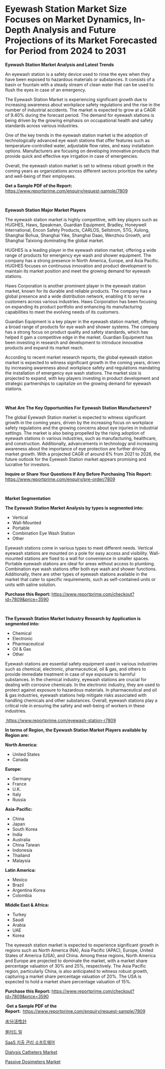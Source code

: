 <p><h1>Eyewash Station Market Size Focuses on Market Dynamics, In-Depth Analysis and Future Projections of its Market Forecasted for Period from 2024 to 2031</h1></p><p><strong>Eyewash Station Market Analysis and Latest Trends</strong></p>
<p><p>An eyewash station is a safety device used to rinse the eyes when they have been exposed to hazardous materials or substances. It consists of a basin or fountain with a steady stream of clean water that can be used to flush the eyes in case of an emergency.</p><p>The Eyewash Station Market is experiencing significant growth due to increasing awareness about workplace safety regulations and the rise in the number of industrial accidents. The market is expected to grow at a CAGR of 9.40% during the forecast period. The demand for eyewash stations is being driven by the growing emphasis on occupational health and safety standards across various industries.</p><p>One of the key trends in the eyewash station market is the adoption of technologically advanced eye wash stations that offer features such as temperature-controlled water, adjustable flow rates, and easy installation options. Manufacturers are focusing on developing innovative products that provide quick and effective eye irrigation in case of emergencies.</p><p>Overall, the eyewash station market is set to witness robust growth in the coming years as organizations across different sectors prioritize the safety and well-being of their employees.</p></p>
<p><strong>Get a Sample PDF of the Report:&nbsp;</strong> <a href="https://www.reportprime.com/enquiry/request-sample/7809">https://www.reportprime.com/enquiry/request-sample/7809</a></p>
<p>&nbsp;</p>
<p><strong>Eyewash Station Major Market Players</strong></p>
<p><p>The eyewash station market is highly competitive, with key players such as HUGHES, Haws, Speakman, Guardian Equipment, Bradley, Honeywell International, Encon Safety Products, CARLOS, Sellstrom, STG, Xulong, Shanghai Bohua, Shanghai Yike, Shanghai Daao, Wenzhou Growth, and Shanghai Taixiong dominating the global market.</p><p>HUGHES is a leading player in the eyewash station market, offering a wide range of products for emergency eye wash and shower equipment. The company has a strong presence in North America, Europe, and Asia Pacific. HUGHES focuses on continuous innovation and product development to maintain its market position and meet the growing demand for eyewash stations.</p><p>Haws Corporation is another prominent player in the eyewash station market, known for its durable and reliable products. The company has a global presence and a wide distribution network, enabling it to serve customers across various industries. Haws Corporation has been focusing on expanding its product portfolio and enhancing its manufacturing capabilities to meet the evolving needs of its customers.</p><p>Guardian Equipment is a key player in the eyewash station market, offering a broad range of products for eye wash and shower systems. The company has a strong focus on product quality and safety standards, which has helped it gain a competitive edge in the market. Guardian Equipment has been investing in research and development to introduce innovative products and expand its market reach.</p><p>According to recent market research reports, the global eyewash station market is expected to witness significant growth in the coming years, driven by increasing awareness about workplace safety and regulations mandating the installation of emergency eye wash stations. The market size is projected to expand, with key players investing in product development and strategic partnerships to capitalize on the growing demand for eyewash stations.</p></p>
<p>&nbsp;</p>
<p><strong>What Are The Key Opportunities For Eyewash Station Manufacturers?</strong></p>
<p><p>The global Eyewash Station market is expected to witness significant growth in the coming years, driven by the increasing focus on workplace safety regulations and the growing concerns about eye injuries in industrial settings. The market is also being propelled by the rising adoption of eyewash stations in various industries, such as manufacturing, healthcare, and construction. Additionally, advancements in technology and increasing awareness about the importance of eye protection are further driving market growth. With a projected CAGR of around 6% from 2021 to 2026, the future outlook for the Eyewash Station market appears promising and lucrative for investors.</p></p>
<p><strong>Inquire or Share Your Questions If Any Before Purchasing This Report:</strong> <a href="https://www.reportprime.com/enquiry/pre-order/7809">https://www.reportprime.com/enquiry/pre-order/7809</a></p>
<p>&nbsp;</p>
<p><strong>Market Segmentation</strong></p>
<p><strong>The Eyewash Station Market Analysis by types is segmented into:</strong></p>
<p><ul><li>Vertical</li><li>Wall-Mounted</li><li>Portable</li><li>Combination Eye Wash Station</li><li>Other</li></ul></p>
<p><p>Eyewash stations come in various types to meet different needs. Vertical eyewash stations are mounted on a pole for easy access and visibility. Wall-mounted stations are fixed to a wall for convenience in smaller spaces. Portable eyewash stations are ideal for areas without access to plumbing. Combination eye wash stations offer both eye wash and shower functions. Additionally, there are other types of eyewash stations available in the market that cater to specific requirements, such as self-contained units or units with saline solution.</p></p>
<p><strong>Purchase this Report:&nbsp;</strong><a href="https://www.reportprime.com/checkout?id=7809&price=3590">https://www.reportprime.com/checkout?id=7809&price=3590</a></p>
<p>&nbsp;</p>
<p><strong>The Eyewash Station Market Industry Research by Application is segmented into:</strong></p>
<p><ul><li>Chemical</li><li>Electronic</li><li>Pharmaceutical</li><li>Oil & Gas</li><li>Other</li></ul></p>
<p><p>Eyewash stations are essential safety equipment used in various industries such as chemical, electronic, pharmaceutical, oil & gas, and others to provide immediate treatment in case of eye exposure to harmful substances. In the chemical industry, eyewash stations are crucial for dealing with corrosive chemicals. In the electronic industry, they are used to protect against exposure to hazardous materials. In pharmaceutical and oil & gas industries, eyewash stations help mitigate risks associated with handling chemicals and other substances. Overall, eyewash stations play a critical role in ensuring the safety and well-being of workers in these industries.</p></p>
<p><a href="https://www.reportprime.com/eyewash-station-r7809">&nbsp;https://www.reportprime.com/eyewash-station-r7809</a></p>
<p><strong>In terms of Region, the Eyewash Station Market Players available by Region are:</strong></p>
<p>
    <p> <strong> North America: </strong>
        <ul>
            <li>United States</li>
            <li>Canada</li>
        </ul>
        </p> 
    <p> <strong> Europe: </strong>
        <ul>
            <li>Germany</li>
            <li>France</li>
            <li>U.K.</li>
            <li>Italy</li>
            <li>Russia</li>
        </ul>
        </p> 
    <p> <strong> Asia-Pacific: </strong>
        <ul>
            <li>China</li>
            <li>Japan</li>
            <li>South Korea</li>
            <li>India</li>
            <li>Australia</li>
            <li>China Taiwan</li>
            <li>Indonesia</li>
            <li>Thailand</li>
            <li>Malaysia</li>
        </ul>
        </p> 
    <p> <strong> Latin America: </strong>
        <ul>
            <li>Mexico</li>
            <li>Brazil</li>
            <li>Argentina Korea</li>
            <li>Colombia</li>
        </ul>
        </p> 
    <p> <strong> Middle East & Africa: </strong>
        <ul>
            <li>Turkey</li>
            <li>Saudi</li>
            <li>Arabia</li>
            <li>UAE</li>
            <li>Korea</li>
        </ul>
    </p>
    </p>
<p><p>The eyewash station market is expected to experience significant growth in regions such as North America (NA), Asia Pacific (APAC), Europe, United States of America (USA), and China. Among these regions, North America and Europe are projected to dominate the market, with a market share percentage valuation of 30% and 25%, respectively. The Asia Pacific region, particularly China, is also anticipated to witness robust growth, capturing a market share percentage valuation of 20%. The USA is expected to hold a market share percentage valuation of 15%.</p></p>
<p><strong>Purchase this Report: </strong><a href="https://www.reportprime.com/checkout?id=7809&price=3590">https://www.reportprime.com/checkout?id=7809&price=3590</a></p>
<p>&nbsp;<strong>Get a Sample PDF of the Report:&nbsp;&nbsp;</strong><a href="https://www.reportprime.com/enquiry/request-sample/7809">https://www.reportprime.com/enquiry/request-sample/7809</a></p>
<p><strong></strong></p>
<p><p><a href="https://medium.com/@aaronanfotrrd897367/%E6%B0%B4%E3%82%A2%E3%82%AF%E3%83%86%E3%82%A3%E3%83%93%E3%83%86%E3%82%A3%E3%83%A1%E3%83%BC%E3%82%BF%E3%83%BC%E5%B8%82%E5%A0%B4%E3%81%AE%E3%82%B5%E3%82%A4%E3%82%BA%E3%81%AF-%E3%82%B0%E3%83%AD%E3%83%BC%E3%83%90%E3%83%AB%E7%94%A3%E6%A5%AD%E3%81%AB%E3%81%8A%E3%81%91%E3%82%8B%E6%9C%80%E9%81%A9%E3%81%AA%E3%83%9E%E3%83%BC%E3%82%B1%E3%83%86%E3%82%A3%E3%83%B3%E3%82%B0%E3%83%81%E3%83%A3%E3%83%8D%E3%83%AB%E3%82%92%E7%A4%BA%E3%81%97%E3%81%A6%E3%81%84%E3%81%BE%E3%81%99-1c6bedea14b4">水分活性計</a></p><p><a href="https://medium.com/@johnsonlowe2023_38650/%ED%98%88%EC%95%A1-%EA%B0%80%EA%B3%B5-%EC%8B%9D%ED%92%88-%EC%8B%9C%EC%9E%A5-%EA%B2%BD%EC%9F%81-%EB%B6%84%EC%84%9D-%EC%8B%9C%EC%9E%A5-%EB%8F%99%ED%96%A5-%EB%B0%8F-2031%EB%85%84%EA%B9%8C%EC%A7%80%EC%9D%98-%EC%98%88%EC%B8%A1-fbf926656a88">블러드 밀</a></p><p><a href="https://medium.com/@jodyomenick905/saas-%EB%B9%84%EC%9A%A9-%EA%B4%80%EB%A6%AC-%EC%86%8C%ED%94%84%ED%8A%B8%EC%9B%A8%EC%96%B4-%EC%8B%9C%EC%9E%A5-%EC%A0%90%EC%9C%A0%EC%9C%A8-%EC%A7%84%ED%99%94-%EB%B0%8F-%EC%8B%9C%EC%9E%A5-%EC%84%B1%EC%9E%A5-%ED%8A%B8%EB%A0%8C%EB%93%9C-2024%EB%85%84-2031%EB%85%84-1dd20e137902">SaaS 지출 관리 소프트웨어</a></p><p><a href="https://github.com/dx0328/Market-Research-Report-List-2/blob/main/dialysis-catheters-market.md">Dialysis Catheters Market</a></p><p><a href="https://github.com/Glendatilghmankmgz0rbhwpy/Market-Research-Report-List-2/blob/main/passive-dosimeters-market.md">Passive Dosimeters Market</a></p></p>